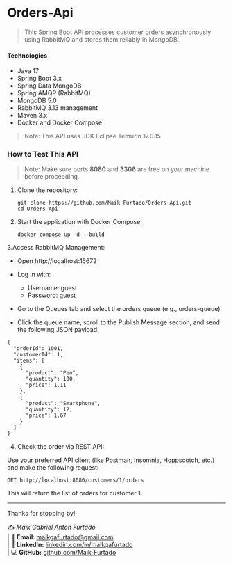 # Orders-Api
> This Spring Boot API processes customer orders asynchronously using RabbitMQ and stores them reliably in MongoDB.

#### Technologies ####

+ Java 17
+ Spring Boot 3.x
+ Spring Data MongoDB
+ Spring AMQP (RabbitMQ)
+ MongoDB 5.0
+ RabbitMQ 3.13 management
+ Maven 3.x
+ Docker and Docker Compose

> Note: This API uses JDK Eclipse Temurin 17.0.15

### How to Test This API ###

> Note: Make sure ports **8080** and **3306** are free on your machine before proceeding.


1. Clone the repository:
    ```
    git clone https://github.com/Maik-Furtado/Orders-Api.git
    cd Orders-Api
2. Start the application with Docker Compose:
   ```
   docker compose up -d --build
3.Access RabbitMQ Management:
- Open http://localhost:15672
- Log in with:

  - Username: guest
  - Password: guest

- Go to the Queues tab and select the orders queue (e.g., orders-queue).
- Click the queue name, scroll to the Publish Message section, and send the following JSON payload:
``` 
{
  "orderId": 1001,
  "customerId": 1,
  "items": [
    {
      "product": "Pen",
      "quantity": 100,
      "price": 1.11
    },
    {
      "product": "Smartphone",
      "quantity": 12,
      "price": 1.67
    }
  ]
} 
```
4. Check the order via REST API:

Use your preferred API client (like Postman, Insomnia, Hoppscotch, etc.) and make the following request:
 ``` 
GET http://localhost:8080/customers/1/orders
```
This will return the list of orders for customer 1.
________________________________________________

Thanks for stopping by!

✍️ *Maik Gabriel Anton Furtado*  
| 📧 **Email:** maikgafurtado@gmail.com  
| 🔗 **LinkedIn:** [linkedin.com/in/maikgafurtado](https://www.linkedin.com/in/maikgafurtado/)  
| 💻 **GitHub:** [github.com/Maik-Furtado](https://github.com/Maik-Furtado)
